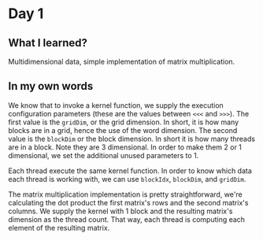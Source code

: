 # Day 1

## What I learned?

Multidimensional data, simple implementation of matrix multiplication.

## In my own words

We know that to invoke a kernel function, we supply the execution configuration parameters (these are the values between `<<<` and `>>>`). The first value is the `gridDim`, or the grid dimension. In short, it is how many blocks are in a grid, hence the use of the word dimension. The second value is the `blockDim` or the block dimension. In short it is how many threads are in a block. Note they are 3 dimensional. In order to make them 2 or 1 dimensional, we set the additional unused parameters to 1.

Each thread execute the same kernel function. In order to know which data each thread is working with, we can use `blockIdx`, `blockDim`, and `gridDim`.

The matrix multiplication implementation is pretty straightforward, we're calculating the dot product the first matrix's rows and the second matrix's columns. We supply the kernel with 1 block and the resulting matrix's dimension as the thread count. That way, each thread is computing each element of the resulting matrix.
